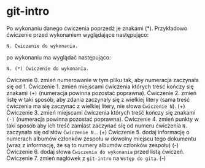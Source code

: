 # git-intro

Po wykonaniu danego ćwiczenia poprzedź je znakami (*).
Przykładowo ćwiczenie przed wykonaniem wyglądające następująco:
```
N. Ćwiczenie do wykonania.
```
po wykonaniu ma wyglądać następująco:
```
N. (*) Ćwiczenie do wykonania.
```

Ćwiczenie 0. zmień numerowanie w tym pliku tak, aby numeracja zaczynała się od 1.
Ćwiczenie 1. zmień miejscami ćwiczenia których treść kończy się znakami `(+)` (numeracja powinna pozostać poprawna).
Ćwiczenie 2. zmień listę w taki sposób, aby zdania zaczynały się z wielkiej litery (sama treść ćwiczenia ma się zaczynać z wielkiej litery, nie słowa `Ćwiczenie N`). (+)
Ćwiczenie 3. zmień miejscami ćwiczenia których treść kończy się znakami `(-)` (numeracja powinna pozostać poprawna).
Ćwiczenie 4. zmień punkty w taki sposób aby ich treść zamiast zaczynać się od numeru ćwiczenia `N.` zaczynała się od słów `Ćwiczenie N.`. (+)
Ćwiczenie 5. dodaj informację o numerach albumów członków zespołu w dowolny miejscu tego dokumentu (wraz z informację, że są to numery albumów członków zespołu) (-)
Ćwiczenie 6. dodaj słowa `Ćwiczenia do wykonania` przed listą ćwiczeń.
Ćwiczenie 7. zmień nagłówek z `git-intro` na `Wstęp do gita`. (-)
